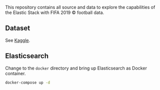 This repository contains all source and data to explore the capabilities of the Elastic Stack with FIFA 2019 © football data.

## Dataset

See [Kaggle](data/kaggle.md).

## Elasticsearch 

Change to the `docker` directory and bring up Elasticsearch as Docker container.

```bash
docker-compose up -d
```
